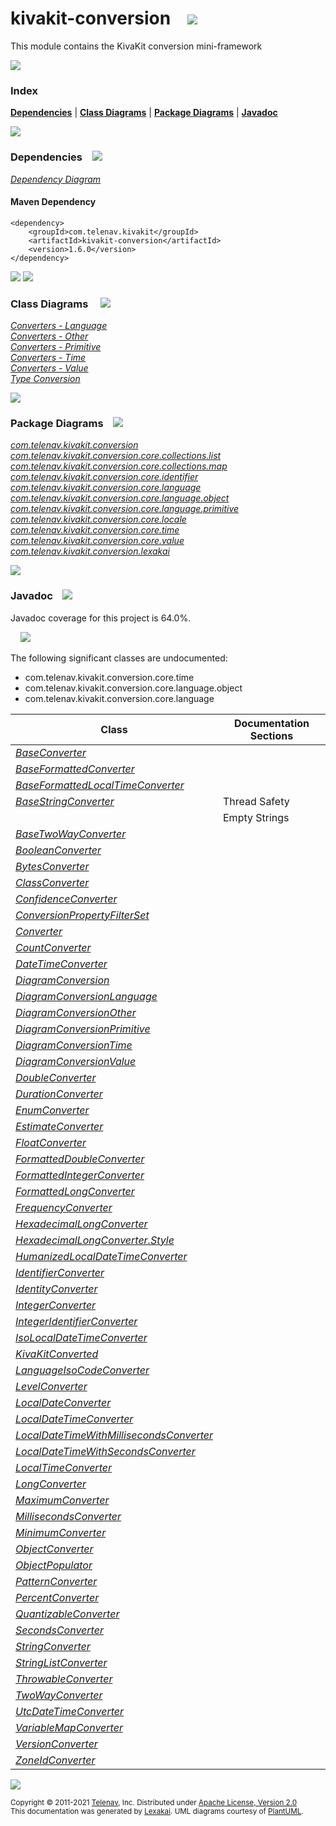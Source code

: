 [//]: # (start-user-text)



[//]: # (end-user-text)

# kivakit-conversion &nbsp;&nbsp; <img src="https://telenav.github.io/telenav-assets/images/icons/puzzle-32.png" srcset="https://telenav.github.io/telenav-assets/images/icons/puzzle-32-2x.png 2x"/>

This module contains the KivaKit conversion mini-framework

<img src="https://telenav.github.io/telenav-assets/images/iconshorizontal-line-512.png" srcset="https://telenav.github.io/telenav-assets/png/separators/horizontal-line-512-2x.png 2x"/>

### Index



[**Dependencies**](#dependencies) | [**Class Diagrams**](#class-diagrams) | [**Package Diagrams**](#package-diagrams) | [**Javadoc**](#javadoc)

<img src="https://telenav.github.io/telenav-assets/images/iconshorizontal-line-512.png" srcset="https://telenav.github.io/telenav-assets/png/separators/horizontal-line-512-2x.png 2x"/>

### Dependencies <a name="dependencies"></a> &nbsp;&nbsp; <img src="https://telenav.github.io/telenav-assets/images/iconsdependencies-32.png" srcset="https://telenav.github.io/telenav-assets/images/iconsdependencies-32-2x.png 2x"/>

[*Dependency Diagram*](https://www.kivakit.org/1.6.0/lexakai/kivakit/kivakit-conversion/documentation/diagrams/dependencies.svg)

#### Maven Dependency

    <dependency>
        <groupId>com.telenav.kivakit</groupId>
        <artifactId>kivakit-conversion</artifactId>
        <version>1.6.0</version>
    </dependency>

<img src="https://telenav.github.io/telenav-assets/images/iconshorizontal-line-128.png" srcset="https://telenav.github.io/telenav-assets/png/separators/horizontal-line-128-2x.png 2x"/>

[//]: # (start-user-text)



[//]: # (end-user-text)

<img src="https://telenav.github.io/telenav-assets/images/iconshorizontal-line-128.png" srcset="https://telenav.github.io/telenav-assets/png/separators/horizontal-line-128-2x.png 2x"/>

### Class Diagrams <a name="class-diagrams"></a> &nbsp; &nbsp; <img src="https://telenav.github.io/telenav-assets/images/iconsdiagram-40.png" srcset="https://telenav.github.io/telenav-assets/images/iconsdiagram-40-2x.png 2x"/>

[*Converters - Language*](https://www.kivakit.org/1.6.0/lexakai/kivakit/kivakit-conversion/documentation/diagrams/diagram-conversion-language.svg)  
[*Converters - Other*](https://www.kivakit.org/1.6.0/lexakai/kivakit/kivakit-conversion/documentation/diagrams/diagram-conversion-other.svg)  
[*Converters - Primitive*](https://www.kivakit.org/1.6.0/lexakai/kivakit/kivakit-conversion/documentation/diagrams/diagram-conversion-primitive.svg)  
[*Converters - Time*](https://www.kivakit.org/1.6.0/lexakai/kivakit/kivakit-conversion/documentation/diagrams/diagram-conversion-time.svg)  
[*Converters - Value*](https://www.kivakit.org/1.6.0/lexakai/kivakit/kivakit-conversion/documentation/diagrams/diagram-conversion-value.svg)  
[*Type Conversion*](https://www.kivakit.org/1.6.0/lexakai/kivakit/kivakit-conversion/documentation/diagrams/diagram-conversion.svg)

<img src="https://telenav.github.io/telenav-assets/images/iconshorizontal-line-128.png" srcset="https://telenav.github.io/telenav-assets/png/separators/horizontal-line-128-2x.png 2x"/>

### Package Diagrams <a name="package-diagrams"></a> &nbsp;&nbsp; <img src="https://telenav.github.io/telenav-assets/images/iconsbox-32.png" srcset="https://telenav.github.io/telenav-assets/images/iconsbox-32-2x.png 2x"/>

[*com.telenav.kivakit.conversion*](https://www.kivakit.org/1.6.0/lexakai/kivakit/kivakit-conversion/documentation/diagrams/com.telenav.kivakit.conversion.svg)  
[*com.telenav.kivakit.conversion.core.collections.list*](https://www.kivakit.org/1.6.0/lexakai/kivakit/kivakit-conversion/documentation/diagrams/com.telenav.kivakit.conversion.core.collections.list.svg)  
[*com.telenav.kivakit.conversion.core.collections.map*](https://www.kivakit.org/1.6.0/lexakai/kivakit/kivakit-conversion/documentation/diagrams/com.telenav.kivakit.conversion.core.collections.map.svg)  
[*com.telenav.kivakit.conversion.core.identifier*](https://www.kivakit.org/1.6.0/lexakai/kivakit/kivakit-conversion/documentation/diagrams/com.telenav.kivakit.conversion.core.identifier.svg)  
[*com.telenav.kivakit.conversion.core.language*](https://www.kivakit.org/1.6.0/lexakai/kivakit/kivakit-conversion/documentation/diagrams/com.telenav.kivakit.conversion.core.language.svg)  
[*com.telenav.kivakit.conversion.core.language.object*](https://www.kivakit.org/1.6.0/lexakai/kivakit/kivakit-conversion/documentation/diagrams/com.telenav.kivakit.conversion.core.language.object.svg)  
[*com.telenav.kivakit.conversion.core.language.primitive*](https://www.kivakit.org/1.6.0/lexakai/kivakit/kivakit-conversion/documentation/diagrams/com.telenav.kivakit.conversion.core.language.primitive.svg)  
[*com.telenav.kivakit.conversion.core.locale*](https://www.kivakit.org/1.6.0/lexakai/kivakit/kivakit-conversion/documentation/diagrams/com.telenav.kivakit.conversion.core.locale.svg)  
[*com.telenav.kivakit.conversion.core.time*](https://www.kivakit.org/1.6.0/lexakai/kivakit/kivakit-conversion/documentation/diagrams/com.telenav.kivakit.conversion.core.time.svg)  
[*com.telenav.kivakit.conversion.core.value*](https://www.kivakit.org/1.6.0/lexakai/kivakit/kivakit-conversion/documentation/diagrams/com.telenav.kivakit.conversion.core.value.svg)  
[*com.telenav.kivakit.conversion.lexakai*](https://www.kivakit.org/1.6.0/lexakai/kivakit/kivakit-conversion/documentation/diagrams/com.telenav.kivakit.conversion.lexakai.svg)

<img src="https://telenav.github.io/telenav-assets/images/iconshorizontal-line-128.png" srcset="https://telenav.github.io/telenav-assets/png/separators/horizontal-line-128-2x.png 2x"/>

### Javadoc <a name="javadoc"></a> &nbsp;&nbsp; <img src="https://telenav.github.io/telenav-assets/images/iconsbooks-32.png" srcset="https://telenav.github.io/telenav-assets/images/iconsbooks-32-2x.png 2x"/>

Javadoc coverage for this project is 64.0%.  
  
&nbsp; &nbsp; <img src="https://telenav.github.io/telenav-assets/meter-60-96.png" srcset="https://telenav.github.io/telenav-assets/meter-60-96-2x.png 2x"/>


The following significant classes are undocumented:  

- com.telenav.kivakit.conversion.core.time  
- com.telenav.kivakit.conversion.core.language.object  
- com.telenav.kivakit.conversion.core.language

| Class | Documentation Sections |
|---|---|
| [*BaseConverter*](https://www.kivakit.org/1.6.0/javadoc/kivakit/kivakit.conversion/////////////////////////////////////////////.html) |  |  
| [*BaseFormattedConverter*](https://www.kivakit.org/1.6.0/javadoc/kivakit/kivakit.conversion////////////////////////////////////////////////////////////////.html) |  |  
| [*BaseFormattedLocalTimeConverter*](https://www.kivakit.org/1.6.0/javadoc/kivakit/kivakit.conversion/////////////////////////////////////////////////////////////////////////.html) |  |  
| [*BaseStringConverter*](https://www.kivakit.org/1.6.0/javadoc/kivakit/kivakit.conversion///////////////////////////////////////////////////.html) | Thread Safety |  
| | Empty Strings |  
| [*BaseTwoWayConverter*](https://www.kivakit.org/1.6.0/javadoc/kivakit/kivakit.conversion///////////////////////////////////////////////////.html) |  |  
| [*BooleanConverter*](https://www.kivakit.org/1.6.0/javadoc/kivakit/kivakit.conversion////////////////////////////////////////////////////////////////////////.html) |  |  
| [*BytesConverter*](https://www.kivakit.org/1.6.0/javadoc/kivakit/kivakit.conversion/////////////////////////////////////////////////////////.html) |  |  
| [*ClassConverter*](https://www.kivakit.org/1.6.0/javadoc/kivakit/kivakit.conversion////////////////////////////////////////////////////////////.html) |  |  
| [*ConfidenceConverter*](https://www.kivakit.org/1.6.0/javadoc/kivakit/kivakit.conversion//////////////////////////////////////////////////////////////.html) |  |  
| [*ConversionPropertyFilterSet*](https://www.kivakit.org/1.6.0/javadoc/kivakit/kivakit.conversion////////////////////////////////////////////////////////////////////////////////.html) |  |  
| [*Converter*](https://www.kivakit.org/1.6.0/javadoc/kivakit/kivakit.conversion/////////////////////////////////////////.html) |  |  
| [*CountConverter*](https://www.kivakit.org/1.6.0/javadoc/kivakit/kivakit.conversion/////////////////////////////////////////////////////////.html) |  |  
| [*DateTimeConverter*](https://www.kivakit.org/1.6.0/javadoc/kivakit/kivakit.conversion///////////////////////////////////////////////////////////.html) |  |  
| [*DiagramConversion*](https://www.kivakit.org/1.6.0/javadoc/kivakit/kivakit.conversion/////////////////////////////////////////////////////////.html) |  |  
| [*DiagramConversionLanguage*](https://www.kivakit.org/1.6.0/javadoc/kivakit/kivakit.conversion/////////////////////////////////////////////////////////////////.html) |  |  
| [*DiagramConversionOther*](https://www.kivakit.org/1.6.0/javadoc/kivakit/kivakit.conversion//////////////////////////////////////////////////////////////.html) |  |  
| [*DiagramConversionPrimitive*](https://www.kivakit.org/1.6.0/javadoc/kivakit/kivakit.conversion//////////////////////////////////////////////////////////////////.html) |  |  
| [*DiagramConversionTime*](https://www.kivakit.org/1.6.0/javadoc/kivakit/kivakit.conversion/////////////////////////////////////////////////////////////.html) |  |  
| [*DiagramConversionValue*](https://www.kivakit.org/1.6.0/javadoc/kivakit/kivakit.conversion//////////////////////////////////////////////////////////////.html) |  |  
| [*DoubleConverter*](https://www.kivakit.org/1.6.0/javadoc/kivakit/kivakit.conversion///////////////////////////////////////////////////////////////////////.html) |  |  
| [*DurationConverter*](https://www.kivakit.org/1.6.0/javadoc/kivakit/kivakit.conversion///////////////////////////////////////////////////////////.html) |  |  
| [*EnumConverter*](https://www.kivakit.org/1.6.0/javadoc/kivakit/kivakit.conversion///////////////////////////////////////////////////////////.html) |  |  
| [*EstimateConverter*](https://www.kivakit.org/1.6.0/javadoc/kivakit/kivakit.conversion////////////////////////////////////////////////////////////.html) |  |  
| [*FloatConverter*](https://www.kivakit.org/1.6.0/javadoc/kivakit/kivakit.conversion//////////////////////////////////////////////////////////////////////.html) |  |  
| [*FormattedDoubleConverter*](https://www.kivakit.org/1.6.0/javadoc/kivakit/kivakit.conversion////////////////////////////////////////////////////////////////////////////////.html) |  |  
| [*FormattedIntegerConverter*](https://www.kivakit.org/1.6.0/javadoc/kivakit/kivakit.conversion/////////////////////////////////////////////////////////////////////////////////.html) |  |  
| [*FormattedLongConverter*](https://www.kivakit.org/1.6.0/javadoc/kivakit/kivakit.conversion//////////////////////////////////////////////////////////////////////////////.html) |  |  
| [*FrequencyConverter*](https://www.kivakit.org/1.6.0/javadoc/kivakit/kivakit.conversion////////////////////////////////////////////////////////////.html) |  |  
| [*HexadecimalLongConverter*](https://www.kivakit.org/1.6.0/javadoc/kivakit/kivakit.conversion////////////////////////////////////////////////////////////////////////////////.html) |  |  
| [*HexadecimalLongConverter.Style*](https://www.kivakit.org/1.6.0/javadoc/kivakit/kivakit.conversion//////////////////////////////////////////////////////////////////////////////////////.html) |  |  
| [*HumanizedLocalDateTimeConverter*](https://www.kivakit.org/1.6.0/javadoc/kivakit/kivakit.conversion/////////////////////////////////////////////////////////////////////////.html) |  |  
| [*IdentifierConverter*](https://www.kivakit.org/1.6.0/javadoc/kivakit/kivakit.conversion///////////////////////////////////////////////////////////////////.html) |  |  
| [*IdentityConverter*](https://www.kivakit.org/1.6.0/javadoc/kivakit/kivakit.conversion///////////////////////////////////////////////////////////////.html) |  |  
| [*IntegerConverter*](https://www.kivakit.org/1.6.0/javadoc/kivakit/kivakit.conversion////////////////////////////////////////////////////////////////////////.html) |  |  
| [*IntegerIdentifierConverter*](https://www.kivakit.org/1.6.0/javadoc/kivakit/kivakit.conversion//////////////////////////////////////////////////////////////////////////.html) |  |  
| [*IsoLocalDateTimeConverter*](https://www.kivakit.org/1.6.0/javadoc/kivakit/kivakit.conversion///////////////////////////////////////////////////////////////////.html) |  |  
| [*KivaKitConverted*](https://www.kivakit.org/1.6.0/javadoc/kivakit/kivakit.conversion/////////////////////////////////////////////////////////////////////.html) |  |  
| [*LanguageIsoCodeConverter*](https://www.kivakit.org/1.6.0/javadoc/kivakit/kivakit.conversion////////////////////////////////////////////////////////////////////.html) |  |  
| [*LevelConverter*](https://www.kivakit.org/1.6.0/javadoc/kivakit/kivakit.conversion/////////////////////////////////////////////////////////.html) |  |  
| [*LocalDateConverter*](https://www.kivakit.org/1.6.0/javadoc/kivakit/kivakit.conversion////////////////////////////////////////////////////////////.html) |  |  
| [*LocalDateTimeConverter*](https://www.kivakit.org/1.6.0/javadoc/kivakit/kivakit.conversion////////////////////////////////////////////////////////////////.html) |  |  
| [*LocalDateTimeWithMillisecondsConverter*](https://www.kivakit.org/1.6.0/javadoc/kivakit/kivakit.conversion////////////////////////////////////////////////////////////////////////////////.html) |  |  
| [*LocalDateTimeWithSecondsConverter*](https://www.kivakit.org/1.6.0/javadoc/kivakit/kivakit.conversion///////////////////////////////////////////////////////////////////////////.html) |  |  
| [*LocalTimeConverter*](https://www.kivakit.org/1.6.0/javadoc/kivakit/kivakit.conversion////////////////////////////////////////////////////////////.html) |  |  
| [*LongConverter*](https://www.kivakit.org/1.6.0/javadoc/kivakit/kivakit.conversion/////////////////////////////////////////////////////////////////////.html) |  |  
| [*MaximumConverter*](https://www.kivakit.org/1.6.0/javadoc/kivakit/kivakit.conversion///////////////////////////////////////////////////////////.html) |  |  
| [*MillisecondsConverter*](https://www.kivakit.org/1.6.0/javadoc/kivakit/kivakit.conversion///////////////////////////////////////////////////////////////.html) |  |  
| [*MinimumConverter*](https://www.kivakit.org/1.6.0/javadoc/kivakit/kivakit.conversion///////////////////////////////////////////////////////////.html) |  |  
| [*ObjectConverter*](https://www.kivakit.org/1.6.0/javadoc/kivakit/kivakit.conversion////////////////////////////////////////////////////////////////////.html) |  |  
| [*ObjectPopulator*](https://www.kivakit.org/1.6.0/javadoc/kivakit/kivakit.conversion////////////////////////////////////////////////////////////////////.html) |  |  
| [*PatternConverter*](https://www.kivakit.org/1.6.0/javadoc/kivakit/kivakit.conversion//////////////////////////////////////////////////////////////.html) |  |  
| [*PercentConverter*](https://www.kivakit.org/1.6.0/javadoc/kivakit/kivakit.conversion///////////////////////////////////////////////////////////.html) |  |  
| [*QuantizableConverter*](https://www.kivakit.org/1.6.0/javadoc/kivakit/kivakit.conversion///////////////////////////////////////////////////////////////.html) |  |  
| [*SecondsConverter*](https://www.kivakit.org/1.6.0/javadoc/kivakit/kivakit.conversion//////////////////////////////////////////////////////////.html) |  |  
| [*StringConverter*](https://www.kivakit.org/1.6.0/javadoc/kivakit/kivakit.conversion///////////////////////////////////////////////.html) |  |  
| [*StringListConverter*](https://www.kivakit.org/1.6.0/javadoc/kivakit/kivakit.conversion/////////////////////////////////////////////////////////////////////////.html) |  |  
| [*ThrowableConverter*](https://www.kivakit.org/1.6.0/javadoc/kivakit/kivakit.conversion////////////////////////////////////////////////////////////////.html) |  |  
| [*TwoWayConverter*](https://www.kivakit.org/1.6.0/javadoc/kivakit/kivakit.conversion///////////////////////////////////////////////.html) |  |  
| [*UtcDateTimeConverter*](https://www.kivakit.org/1.6.0/javadoc/kivakit/kivakit.conversion//////////////////////////////////////////////////////////////.html) |  |  
| [*VariableMapConverter*](https://www.kivakit.org/1.6.0/javadoc/kivakit/kivakit.conversion/////////////////////////////////////////////////////////////////////////.html) |  |  
| [*VersionConverter*](https://www.kivakit.org/1.6.0/javadoc/kivakit/kivakit.conversion///////////////////////////////////////////////////////////.html) |  |  
| [*ZoneIdConverter*](https://www.kivakit.org/1.6.0/javadoc/kivakit/kivakit.conversion/////////////////////////////////////////////////////////.html) |  |  

[//]: # (start-user-text)



[//]: # (end-user-text)

<img src="https://telenav.github.io/telenav-assets/images/iconshorizontal-line-512.png" srcset="https://telenav.github.io/telenav-assets/png/separators/horizontal-line-512-2x.png 2x"/>

<sub>Copyright &#169; 2011-2021 [Telenav](https://telenav.com), Inc. Distributed under [Apache License, Version 2.0](LICENSE)</sub>  
<sub>This documentation was generated by [Lexakai](https://lexakai.org). UML diagrams courtesy of [PlantUML](https://plantuml.com).</sub>
